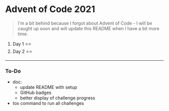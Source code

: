 # Advent of Code 2021

> I'm a bit behind because I forgot about Advent of Code - I will be caught up soon and will update this README when I have a bit more time.

1. Day 1 ⭐️⭐️
1. Day 2 ⭐️⭐️

---

### To-Do

- doc:
  - update README with setup
  - GitHub badges
  - better display of challenge progress
- tox command to run all challenges
